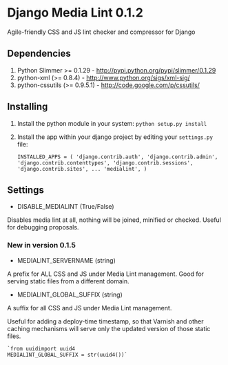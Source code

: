 # Django Media Lint 0.1.2

Agile-friendly CSS and JS lint checker and compressor for Django

## Dependencies

1. Python Slimmer >= 0.1.29 - http://pypi.python.org/pypi/slimmer/0.1.29
2. python-xml (>= 0.8.4) - http://www.python.org/sigs/xml-sig/
3. python-cssutils (>= 0.9.5.1) - http://code.google.com/p/cssutils/

## Installing

1. Install the python module in your system:
`python setup.py install`

2. Install the app within your django project by editing your `settings.py` file:

    `INSTALLED_APPS = (
        'django.contrib.auth',
        'django.contrib.admin',
        'django.contrib.contenttypes',
        'django.contrib.sessions',
        'django.contrib.sites',
        ...
        'medialint',
    )`

## Settings

+ DISABLE_MEDIALINT (True/False)

Disables media lint at all, nothing will be joined, minified or
checked. Useful for debugging proposals.

### New in version 0.1.5

+ MEDIALINT_SERVERNAME (string)

A prefix for ALL CSS and JS under Media Lint management.
Good for serving static files from a different domain.

+ MEDIALINT_GLOBAL_SUFFIX (string)

A suffix for all CSS and JS under Media Lint management.

Useful for adding a deploy-time timestamp, so that Varnish and other
caching mechanisms will serve only the updated version of those static
files.

    `from uuidimport uuid4
    MEDIALINT_GLOBAL_SUFFIX = str(uuid4())`
